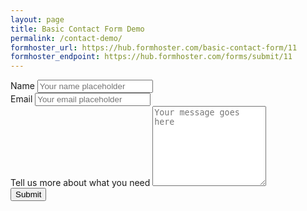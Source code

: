 ```yaml
---
layout: page
title: Basic Contact Form Demo
permalink: /contact-demo/
formhoster_url: https://hub.formhoster.com/basic-contact-form/11
formhoster_endpoint: https://hub.formhoster.com/forms/submit/11
---
```



<form action="https://hub.formhoster.com/forms/submit/11" method="POST">
<input type="hidden" name="success_url" id="_success_url" value="https://hub.formhoster.com/pub/success">
<input type="hidden" name="pm_user" id="pm_user" value="pfaffman">
<!-- <input type="hidden" name="debug_mode" id="debug_mode" value=True> -->
<div class="form-group">
  <label for="name">Name</label>
  <input type="text" id="name" name="name" placeholder="Your name placeholder" required>
</div>
<div class="form-group">
  <label for="email">Email</label>
  <input type="text" id="email" name="email" placeholder="Your email placeholder" required>
</div>
<div class="form-group">
  <label for="message">Tell us more about what you need</label>
  <textarea id="message" name="message" placeholder="Your message goes here" style="height:8rem"></textarea>
</div>
<input class="button" type="submit" value="Submit">
</form>
